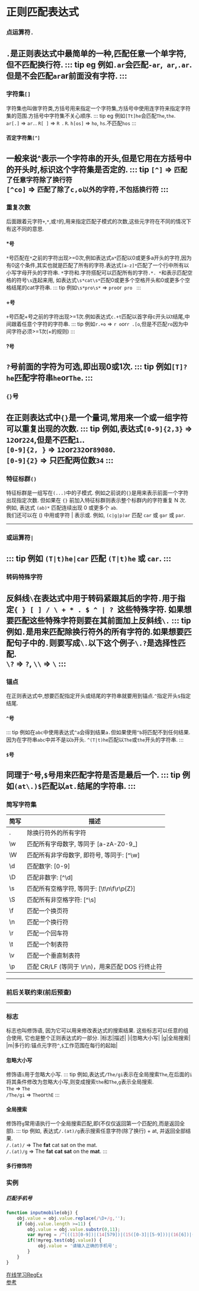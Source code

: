# 正则匹配表达式
### 点运算符`.`
`.`是正则表达式中最简单的一种,匹配任意一个单字符,但不匹配换行符.
::: tip eg
例如`.ar`会匹配`-ar`,` ar`,`.ar`.但是不会匹配`ar`ar前面没有字符.
:::
---
### 字符集`[]`
字符集也叫做字符类,方括号用来指定一个字符集,方括号中使用连字符来指定字符集的范围.方括号中字符集不关心顺序.
::: tip eg
例如`[Tt]he`会匹配`The`,`the`.<br/>
`ar[.]` => `ar.`. `R[ ]` => `R `. `R`. `h[os]` => `ho`, `hs`.不匹配`hos`
:::
#### 否定字符集`[^]`
一般来说^表示一个字符串的开头,但是它用在方括号中的开头时,标识这个字符集是否定的.
::: tip
`[^]` => `匹配了任意字符除了换行符`<br/>
`[^co]` => `匹配了除了c,o以外的字符,不包括换行符`
:::
---
### 重复次数
后面跟着元字符`+`,`*`,或`?`的,用来指定匹配子模式的次数,这些元字符在不同的情况下有这不同的意思.
#### *号
`*`号匹配在`*`之前的字符出现>=0次,例如表达式`a*`匹配以0或更多a开头的字符,因为有0这个条件,其实也就是匹配了所有的字符.表达式`[a-z]*`匹配了一个行中所有以小写字母开头的字符串.
`*`字符和.字符搭配可以匹配所有的字符`.*. *`和表示匹配空格的符号`\s`连起来用, 如表达式`\s*cat\s*`匹配0或更多个空格开头和0或更多个空格结尾的cat字符串.
::: tip
例如`\s*pro\s*` => `pro`or`  pro  `
:::
#### +号
`+`号匹配+号之前的字符出现>=1次.例如表达式`c.+t`匹配以首字母c开头以t结尾,中间跟着任意个字符的字符串.
::: tip
例如`r.+o` => `r o`or`r .[o`,但是不匹配`ro`因为中间字符必须>=1次(+的规则)
:::
#### ?号
`?`号前面的字符为可选,即出现0或1次.
::: tip
例如`[T]?he`匹配字符串`he`or`The`.
:::
---
### `{}`号
在正则表达式中`{}`是一个量词,常用来一个或一组字符可以重复出现的次数.
::: tip
例如,表达式`[0-9]{2,3}` => `12`or`224`,但是不匹配`1`..<br/>
`[0-9]{2, }` => `12`or`232`or`89080`.<br/>
`[0-9]{2}` => 只匹配两位数`34`
:::
---
### 特征标群`()`
特征标群是一组写在`(...)`中的子模式. 例如之前说的`{}`是用来表示前面一个字符出现指定次数. 但如果在 `{}` 前加入特征标群则表示整个标群内的字符重复 N 次. 例如, 表达式 `(ab)*` 匹配连续出现 0 或更多个 `ab`.<br/>
我们还可以在 () 中用或字符 | 表示或. 例如, `(c|g|p)ar` 匹配 `car` 或 `gar` 或 `par`.

---
### 或运算符`|`
::: tip
例如 `(T|t)he|car` 匹配 `(T|t)he` 或 `car`.
:::
---
### 转码特殊字符
反斜线`\`在表达式中用于转码紧跟其后的字符`.`用于指定`{ } [ ] / \ + * . $ ^ | ? `这些特殊字符. 如果想要匹配这些特殊字符则要在其前面加上反斜线`\.`
::: tip
例如`.`是用来匹配除换行符外的所有字符的.如果想要匹配句子中的`.`则要写成`\.`以下这个例子`\.?`是选择性匹配.<br/>
`\?` => `?`, `\\` => `\`
:::
---
### 锚点
在正则表达式中,想要匹配指定开头或结尾的字符串就要用到锚点.`^`指定开头`$`指定结尾.
#### `^`号
::: tip
例如在`abc`中使用表达式`^a`会得到结果`a.`但如果使用`^b`将匹配不到任何结果.因为在字符串`abc`中并不是以`b`开头.
`^(T|t)he`匹配以`The`或`the`开头的字符串.
:::
#### `$`号
同理于`^`号,`$`号用来匹配字符是否是最后一个.
::: tip
例如`(at\.)$`匹配以`at.`结尾的字符串.
:::
---
### 简写字符集
| 简写 | 描述 |
| ------ | ----- |
|.|     除换行符外的所有字符|
|\w|    匹配所有字母数字, 等同于 [a-zA-Z0-9_]|
|\W|	匹配所有非字母数字, 即符号, 等同于: [^\w]|
|\d|	匹配数字: [0-9]|
|\D|	匹配非数字: [^\d]|
|\s|	匹配所有空格字符, 等同于: [\t\n\f\r\p{Z}]|
|\S|	匹配所有非空格字符: [^\s]|
|\f|	匹配一个换页符|
|\n|	匹配一个换行符|
|\r|	匹配一个回车符|
|\t|	匹配一个制表符|
|\v|	匹配一个垂直制表符|
|\p|	匹配 CR/LF (等同于 \r\n)，用来匹配 DOS 行终止符|
---
### 前后关联约束(前后预查)
---
### 标志
标志也叫修饰语, 因为它可以用来修改表达式的搜索结果. 这些标志可以任意的组合使用, 它也是整个正则表达式的一部分.
|标志|描述|
|i|忽略大小写|
|g|全局搜索|
|m|多行的:锚点元字符`^`,`$`工作范围在每行的起始|
#### 忽略大小写
修饰语`i`用于忽略大小写.
::: tip
例如,表达式`/The/gi`表示在全局搜索`The`,在后面的`i`将其条件修改为忽略大小写,则变成搜索`the`和`The`,`g`表示全局搜索.<br/>
`The` => `The`<br/>
`/The/gi` => `The`or`thE`
:::
#### 全局搜索
修饰符`g`常用语执行一个全局搜索匹配,即(不仅仅返回第一个匹配的,而是返回全部).
::: tip
例如, 表达式`/.(at)/g`表示搜索任意字符(除了换行) + at, 并返回全部结果.<br/>
`/.(at)/` => The **fat** cat sat on the mat.<br/>
`/.(at)/g` => The **fat** **cat** **sat** on the **mat**.
:::
#### 多行修饰符
### 实例
##### 匹配手机号
```js
function inputmobile(obj) {
    obj.value = obj.value.replace(/\D+/g,'');
    if (obj.value.length >=11) { 
        obj.value = obj.value.substr(0,11);
        var myreg = /^(((13[0-9])|(14[579])|(15([0-3]|[5-9]))|(16[6])|(17[0135678])|(18[0-9])|(19[89]))+\d{8})$/g; 
        if(!myreg.test(obj.value)) {
            obj.value = '请输入正确的手机号';
        }  
    }
}
```

[在线学习RegEx](https://regexr.com/)<br>
[参考](https://github.com/ziishaned/learn-regex/blob/master/README-cn.md)




